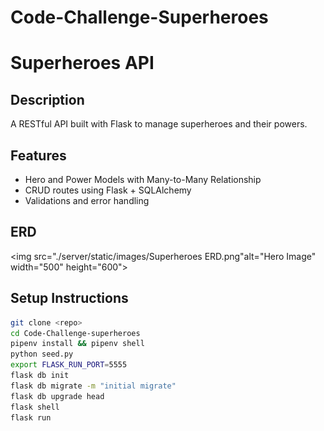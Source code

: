 # Code-Challenge-Superheroes

# Superheroes API

## Description

A RESTful API built with Flask to manage superheroes and their powers.

## Features

- Hero and Power Models with Many-to-Many Relationship
- CRUD routes using Flask + SQLAlchemy
- Validations and error handling

## ERD

<img src="./server/static/images/Superheroes ERD.png"alt="Hero Image" width="500" height="600">

## Setup Instructions

```bash
git clone <repo>
cd Code-Challenge-superheroes
pipenv install && pipenv shell
python seed.py
export FLASK_RUN_PORT=5555
flask db init
flask db migrate -m "initial migrate"
flask db upgrade head
flask shell
flask run
```
